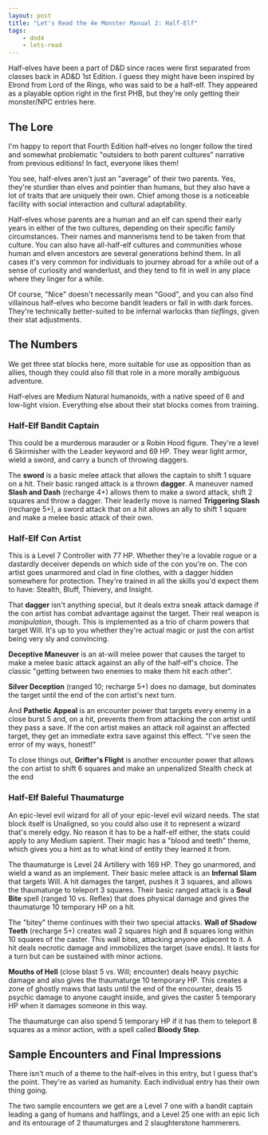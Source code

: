 ```yaml
---
layout: post
title: "Let's Read the 4e Monster Manual 2: Half-Elf"
tags:
    - dnd4
    - lets-read
---
```


Half-elves have been a part of D&D since races were first separated from classes
back in AD&D 1st Edition. I guess they might have been inspired by Elrond from
Lord of the Rings, who was said to be a half-elf. They appeared as a playable
option right in the first PHB, but they're only getting their monster/NPC
entries here.

## The Lore

I'm happy to report that Fourth Edition half-elves no longer follow the tired
and somewhat problematic "outsiders to both parent cultures" narrative from
previous editions! In fact, everyone likes them!

You see, half-elves aren't just an "average" of their two parents. Yes, they're
sturdier than elves and pointier than humans, but they also have a lot of traits
that are uniquely their own. Chief among those is a noticeable facility with
social interaction and cultural adaptability.

Half-elves whose parents are a human and an elf can spend their early years in
either of the two cultures, depending on their specific family
circumstances. Their names and mannerisms tend to be taken from that
culture. You can also have all-half-elf cultures and communities whose
human and elven ancestors are several generations behind them. In all cases it's
very common for individuals to journey abroad for a while out of a sense of
curiosity and wanderlust, and they tend to fit in well in any place where they
linger for a while.

Of course, "Nice" doesn't necessarily mean "Good", and you can also find
villainous half-elves who become bandit leaders or fall in with dark
forces. They're technically better-suited to be infernal warlocks than
_tieflings_, given their stat adjustments.

## The Numbers

We get three stat blocks here, more suitable for use as opposition than as
allies, though they could also fill that role in a more morally ambiguous
adventure.

Half-elves are Medium Natural humanoids, with a native speed of 6 and low-light
vision. Everything else about their stat blocks comes from training.

### Half-Elf Bandit Captain

This could be a murderous marauder or a Robin Hood figure. They're a level 6
Skirmisher with the Leader keyword and 69 HP. They wear light armor, wield a
sword, and carry a bunch of throwing daggers.

The **sword** is a basic melee attack that allows the captain to shift 1 square
on a hit. Their basic ranged attack is a thrown **dagger**. A maneuver named
**Slash and Dash** (recharge 4+) allows them to make a sword attack, shift 2
squares and throw a dagger. Their leaderly move is named **Triggering Slash**
(recharge 5+), a sword attack that on a hit allows an ally to shift 1 square and
make a melee basic attack of their own.

### Half-Elf Con Artist

This is a Level 7 Controller with 77 HP. Whether they're a lovable rogue or a
dastardly deceiver depends on which side of the con you're on. The con artist
goes unarmored and clad in fine clothes, with a dagger hidden somewhere for
protection. They're trained in all the skills you'd expect them to have:
Stealth, Bluff, Thievery, and Insight.

That **dagger** isn't anything special, but it deals extra sneak attack damage
if the con artist has combat advantage against the target. Their real weapon is
_manipulation_, though. This is implemented as a trio of charm powers that
target Will. It's up to you whether they're actual magic or just the con artist
being very sly and convincing.

**Deceptive Maneuver** is an at-will melee power that causes the target to make
a melee basic attack against an ally of the half-elf's choice. The classic
"getting between two enemies to make them hit each other".

**Silver Deception** (ranged 10; recharge 5+) does no damage, but dominates the
target until the end of the con artist's next turn.

And **Pathetic Appeal** is an encounter power that targets every enemy in a
close burst 5 and, on a hit, prevents them from attacking the con artist until
they pass a save. If the con artist makes an attack roll against an affected
target, they get an immediate extra save against this effect. "I've seen the
error of my ways, honest!"

To close things out, **Grifter's Flight** is another encounter power that allows
the con artist to shift 6 squares and make an unpenalized Stealth check at the
end

### Half-Elf Baleful Thaumaturge

An epic-level evil wizard for all of your epic-level evil wizard needs. The stat
block itself is Unaligned, so you could also use it to represent a wizard that's
merely edgy. No reason it has to be a half-elf either, the stats could apply to
any Medium sapient. Their magic has a "blood and teeth" theme, which gives you a
hint as to what kind of entity they learned it from.

The thaumaturge is Level 24 Artillery with 169 HP. They go unarmored, and wield
a wand as an implement. Their basic melee attack is an **Infernal Slam** that
targets Will. A hit damages the target, pushes it 3 squares, and allows the
thaumaturge to teleport 3 squares. Their basic ranged attack is a **Soul Bite**
spell (ranged 10 vs. Reflex) that does physical damage and gives the thaumaturge
10 temporary HP on a hit.

The "bitey" theme continues with their two special attacks. **Wall of Shadow
Teeth** (recharge 5+) creates wall 2 squares high and 8 squares long within 10
squares of the caster. This wall bites, attacking anyone adjacent to it. A hit
deals necrotic damage and immobilizes the target (save ends). It lasts for a
turn but can be sustained with minor actions.

**Mouths of Hell** (close blast 5 vs. Will; encounter) deals heavy psychic
damage and also gives the thaumaturge 10 temporary HP. This creates a zone of
ghostly maws that lasts until the end of the encounter, deals 15 psychic damage
to anyone caught inside, and gives the caster 5 temporary HP when it damages
someone in this way.

The thaumaturge can also spend 5 temporary HP if it has them to teleport 8
squares as a minor action, with a spell called **Bloody Step**.

## Sample Encounters and Final Impressions

There isn't much of a theme to the half-elves in this entry, but I guess that's
the point. They're as varied as humanity. Each individual entry has their own
thing going.

The two sample encounters we get are a Level 7 one with a bandit captain leading
a gang of humans and halflings, and a Level 25 one with an epic lich and its
entourage of 2 thaumaturges and 2 slaughterstone hammerers.
